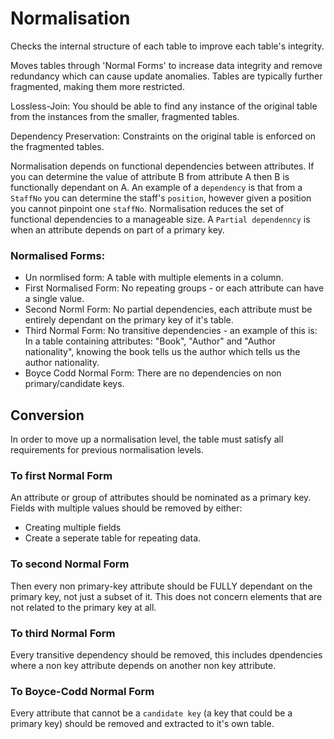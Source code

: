 # Normalisation 

Checks the internal structure of each table to improve each table's integrity.

Moves tables through 'Normal Forms' to increase data integrity and remove redundancy which can cause update anomalies. Tables are typically further fragmented, making them more restricted.

Lossless-Join: You should be able to find any instance of the original table from the instances from the smaller, fragmented tables.

Dependency Preservation: Constraints on the original table is enforced on the fragmented tables.

Normalisation depends on functional dependencies between attributes. If you can determine the value of attribute B from attribute A then B is functionally dependant on A. An example of a `dependency`  is that from a `StaffNo` you can determine the staff's `position`, however given a position you cannot pinpoint one `staffNo`. Normalisation reduces the set of functional dependencies to a manageable size.  A `Partial dependenncy` is when an attribute depends on part of a primary key. 

### Normalised Forms:
* Un normlised form: A table with multiple elements in a column.
* First Normalised Form: No repeating groups - or each attribute can have a single value.
* Second Norml Form: No partial dependencies, each attribute must be entirely dependant on the primary key of it's table.
* Third Normal Form: No transitive dependencies - an example of this is:
	In a table containing attributes: "Book", "Author" and "Author nationality", knowing the book tells us the author which tells us the author nationality.
* Boyce Codd Normal Form: There are no dependencies on non primary/candidate keys.


## Conversion
In order to move up a normalisation level, the table must satisfy all requirements for previous normalisation levels.
### To first Normal Form
An attribute or group of attributes should be nominated as a primary key. 
Fields with multiple values should be removed by either:
* Creating multiple fields 
* Create a seperate table for repeating data.

### To second Normal Form
Then every non primary-key attribute should be FULLY dependant on the primary key, not just a subset of it. This does not concern elements that are not related to the primary key at all.

### To third Normal Form
Every transitive dependency should be removed, this includes dpendencies where a non key attribute depends on another non key attribute.

### To Boyce-Codd Normal Form
Every attribute that cannot be a  `candidate key` (a key that could be a primary key) should be removed and extracted to it's own table.


